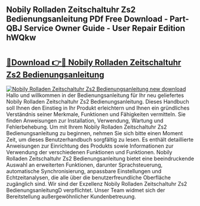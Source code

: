 ## Nobily Rolladen Zeitschaltuhr Zs2 Bedienungsanleitung PDf Free Download - Part-QBJ Service Owner Guide - User Repair Edition hWQkw

# <h2><a href="http://df2ojzr.blite.top/?on=Nobily+Rolladen+Zeitschaltuhr+Zs2+Bedienungsanleitung">🔗Download 👉🔴 Nobily Rolladen Zeitschaltuhr Zs2 Bedienungsanleitung</a></h2>

[![Nobily Rolladen Zeitschaltuhr Zs2 Bedienungsanleitung new download](https://i.imgur.com/lujVjoI.png)](http://df2ojzr.blite.top/?on=Nobily+Rolladen+Zeitschaltuhr+Zs2+Bedienungsanleitung)
Hallo und willkommen in der Bedienungsanleitung für Ihr neu geliefertes Nobily Rolladen Zeitschaltuhr Zs2 Bedienungsanleitung. Dieses Handbuch soll Ihnen den Einstieg in Ihr Produkt erleichtern und Ihnen ein gründliches Verständnis seiner Merkmale, Funktionen und Fähigkeiten vermitteln. Sie finden Anweisungen zur Installation, Verwendung, Wartung und Fehlerbehebung. Um mit Ihrem Nobily Rolladen Zeitschaltuhr Zs2 Bedienungsanleitung zu beginnen, nehmen Sie sich bitte einen Moment Zeit, um dieses Benutzerhandbuch sorgfältig zu lesen. Es enthält detaillierte Anweisungen zur Einrichtung des Produkts sowie Informationen zur Verwendung der verschiedenen Funktionen und Funktionen. Nobily Rolladen Zeitschaltuhr Zs2 Bedienungsanleitung bietet eine beeindruckende Auswahl an erweiterten Funktionen, darunter Sprachsteuerung, automatische Synchronisierung, anpassbare Einstellungen und Echtzeitanalysen, die alle über die benutzerfreundliche Oberfläche zugänglich sind. Wir sind der Exzellenz Nobily Rolladen Zeitschaltuhr Zs2 BedienungsanleitungD verpflichtet. Unser Team widmet sich der Bereitstellung außergewöhnlicher Kundenbetreuung.
